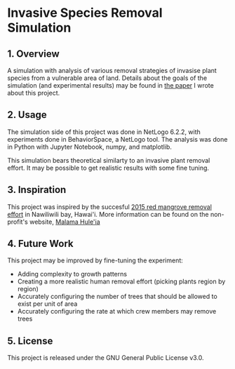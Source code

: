 # Invasive Species Removal Simulation
## 1. Overview
A simulation with analysis of various removal strategies of invasise plant species from a vulnerable area of land. 
Details about the goals of the simulation (and experimental results) may be found in [the paper](Optimizing_Invasive_Plant_Removal_Efforts.pdf)
 I wrote about this project.

## 2. Usage
The simulation side of this project was done in NetLogo 6.2.2, with experiments done in BehaviorSpace, 
a NetLogo tool. The analysis was done in Python with Jupyter Notebook, numpy, and matplotlib. 

This simulation bears theoretical similarty to an invasive plant removal effort. It may be possible to get realistic results with some fine tuning.

## 3. Inspiration
This project was inspired by the succesful [2015 red mangrove removal effort](https://malamahuleia.files.wordpress.com/2015/06/red-mangrove-invasive-species-action-plan_final.pdf) in Nawiliwili bay, Hawai'i. 
More information can be found on the non-profit's website, [Malama Hule'ia](https://malamahuleia.org/)

## 4. Future Work
This project may be improved by fine-tuning the experiment:
- Adding complexity to growth patterns
- Creating a more realistic human removal effort (picking plants region by region)
- Accurately configuring the number of trees that should be allowed to exist per unit of area
- Accurately configuring the rate at which crew members may remove trees

## 5. License
This project is released under the GNU General Public License v3.0.
